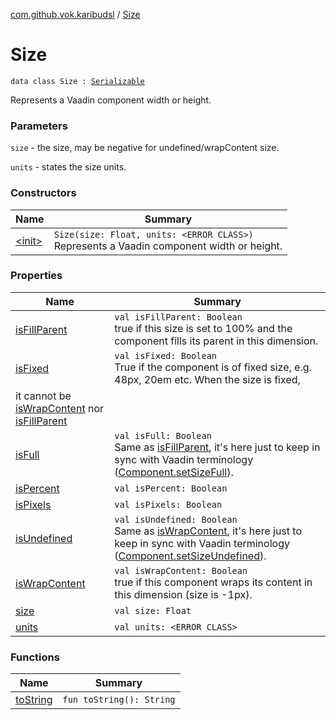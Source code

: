 [com.github.vok.karibudsl](../index.md) / [Size](.)

# Size

`data class Size : `[`Serializable`](http://docs.oracle.com/javase/6/docs/api/java/io/Serializable.html)

Represents a Vaadin component width or height.

### Parameters

`size` - the size, may be negative for undefined/wrapContent size.

`units` - states the size units.

### Constructors

| Name | Summary |
|---|---|
| [&lt;init&gt;](-init-.md) | `Size(size: Float, units: <ERROR CLASS>)`<br>Represents a Vaadin component width or height. |

### Properties

| Name | Summary |
|---|---|
| [isFillParent](is-fill-parent.md) | `val isFillParent: Boolean`<br>true if this size is set to 100% and the component fills its parent in this dimension. |
| [isFixed](is-fixed.md) | `val isFixed: Boolean`<br>True if the component is of fixed size, e.g. 48px, 20em etc. When the size is fixed,
it cannot be [isWrapContent](is-wrap-content.md) nor [isFillParent](is-fill-parent.md) |
| [isFull](is-full.md) | `val isFull: Boolean`<br>Same as [isFillParent](is-fill-parent.md), it's here just to keep in sync with Vaadin terminology ([Component.setSizeFull](#)). |
| [isPercent](is-percent.md) | `val isPercent: Boolean` |
| [isPixels](is-pixels.md) | `val isPixels: Boolean` |
| [isUndefined](is-undefined.md) | `val isUndefined: Boolean`<br>Same as [isWrapContent](is-wrap-content.md), it's here just to keep in sync with Vaadin terminology ([Component.setSizeUndefined](#)). |
| [isWrapContent](is-wrap-content.md) | `val isWrapContent: Boolean`<br>true if this component wraps its content in this dimension (size is -1px). |
| [size](size.md) | `val size: Float` |
| [units](units.md) | `val units: <ERROR CLASS>` |

### Functions

| Name | Summary |
|---|---|
| [toString](to-string.md) | `fun toString(): String` |
